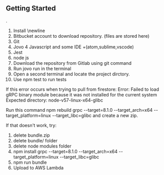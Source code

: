 ## Getting Started
.
1. Install \newline
  1. Bitbucket account to download repository. (files are stored here)
  2. Git
  3. Jovo
  4 Javascript and some IDE +(atom,sublime,vscode)
  5. Jest
  6. node js
2. Download the repository from Gitlab using git command
3. Run jovo run in the terminal
4. Open a second terminal and locate the project dirctory.
5. Use npm test to run tests

If this error occurs when trying to pull from firestore:
Error: Failed to load gRPC binary module because it was not installed for the current system
Expected directory: node-v57-linux-x64-glibc

Run this command  npm rebuild grpc --target=8.1.0 --target_arch=x64 --target_platform=linux --target_libc=glibc
and create a new zip.

If that doesn't work, try:
1. delete bundle.zip
2. delete bundle/ folder
3. delete node modules folder
4. npm install grpc --target=8.1.0 --target_arch=x64 --target_platform=linux --target_libc=glibc
5. npm run bundle
6. Upload to AWS Lambda
